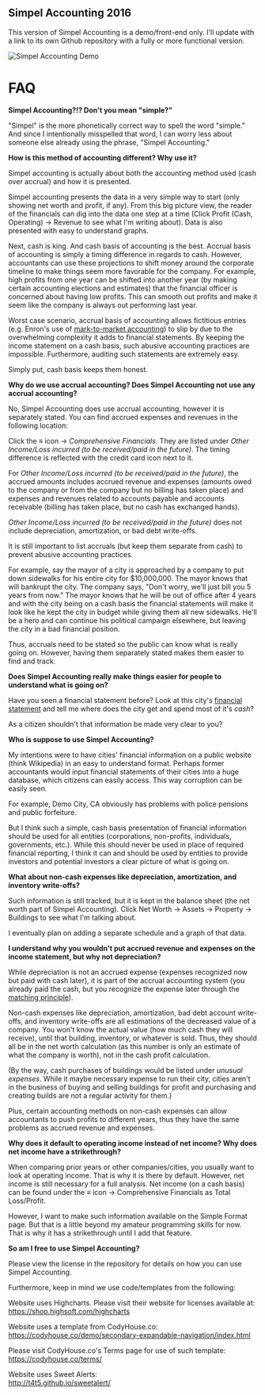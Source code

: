 ## **Simpel Accounting 2016**

This version of Simpel Accounting is a demo/front-end only. I'll update with a link to its own Github repository with a fully or more functional version.

<span style="margin: auto; text-align:center;"><img align="center" style="text-align:center;" src="http://i.imgur.com/BrkTOia.png" alt="Simpel Accounting Demo"></span>

# FAQ


**Simpel Accounting?!? Don't you mean "simple?"**

"Simpel" is the more phonetically correct way to spell the word "simple." And since I intentionally misspelled that word, I can worry less about someone else already using the phrase, "Simpel Accounting."


**How is this method of accounting different? Why use it?**

Simpel accounting is actually about both the accounting method used (cash over accrual) and how it is presented.

Simpel accounting presents the data in a very simple way to start (only showing net worth and profit, if any). From this big picture view, the reader of the financials can dig into the data one step at a time (Click Profit (Cash, Operating) -> Revenue to see what I'm writing about). Data is also presented with easy to understand graphs.

Next, cash is king. And cash basis of accounting is the best. Accrual basis of accounting is simply a timing difference in regards to cash. However, accountants can use these projections to shift money around the corporate timeline to make things seem more favorable for the company. For example, high profits from one year can be shifted into another year (by making certain accounting elections and estimates) that the financial officer is concerned about having low profits. This can smooth out profits and make it seem like the company is always out performing last year.

Worst case scenario, accrual basis of accounting allows fictitious entries (e.g. Enron's use of [mark-to-market accounting](https://en.wikipedia.org/wiki/Enron_scandal#Mark-to-market_accounting)) to slip by due to the overwhelming complexity it adds to financial statements. By keeping the income statement on a cash basis, such abusive accounting practices are impossible. Furthermore, auditing such statements are extremely easy.

Simply put, cash basis keeps them honest.


**Why do we use accrual accounting? Does Simpel Accounting not use any accrual accounting?**

No, Simpel Accounting does use accrual accounting, however it is separately stated. You can find accrued expenses and revenues in the following location:

Click the ≡ icon -> *Comprehensive Financials*. They are listed under *Other Income/Loss incurred (to be received/paid in the future)*. The timing difference is reflected with the credit card icon next to it.

For *Other Income/Loss incurred (to be received/paid in the future)*, the accrued amounts includes accrued revenue and expenses (amounts owed to the company or from the company but no billing has taken place) and expenses and revenues related to accounts payable and accounts receivable (billing has taken place, but no cash has exchanged hands).

*Other Income/Loss incurred (to be received/paid in the future)* does not include depreciation, amortization, or bad debt write-offs.

It is still important to list accruals (but keep them separate from cash) to prevent abusive accounting practices.

For example, say the mayor of a city is approached by a company to put down sidewalks for his entire city for $10,000,000. The mayor knows that will bankrupt the city. The company says, "Don't worry, we'll just bill you 5 years from now." The mayor knows that he will be out of office after 4 years and with the city being on a cash basis the financial statements will make it look like he kept the city in budget while giving them all new sidewalks. He'll be a hero and can continue his political campaign elsewhere, but leaving the city in a bad financial position.

Thus, accruals need to be stated so the public can know what is really going on. However, having them separately stated makes them easier to find and track.


**Does Simpel Accounting really make things easier for people to understand what is going on?**

Have you seen a financial statement before? Look at this city's [financial statement](http://www.co.delaware.oh.us/auditor/cafr/cafr2014/2014%20cafr%20delaware.pdf) and tell me where does the city get and spend most of it's *cash*?

As a citizen shouldn't that information be made very clear to you?


**Who is suppose to use Simpel Accounting?**

My intentions were to have cities' financial information on a public website (think Wikipedia) in an easy to understand format. Perhaps former accountants would input financial statements of their cities into a huge database, which citizens can easily access. This way corruption can be easily seen.

For example, Demo City, CA obviously has problems with police pensions and public forfeiture.

But I think such a simple, cash basis presentation of financial information should be used for all entities (corporations, non-profits, individuals, governments, etc.). While this should never be used in place of required financial reporting, I think it can and should be used by entities to provide investors and potential investors a clear picture of what is going on.


**What about non-cash expenses like depreciation, amortization, and inventory write-offs?**

Such information is still tracked, but it is kept in the balance sheet (the net worth part of Simpel Accounting). Click Net Worth -> Assets -> Property -> Buildings to see what I'm talking about.

I eventually plan on adding a separate schedule and a graph of that data.


**I understand why you wouldn't put accrued revenue and expenses on the income statement, but why not depreciation?**

While depreciation is not an accrued expense (expenses recognized now but paid with cash later), it is part of the accrual accounting system (you already paid the cash, but you recognize the expense later through the [matching principle](https://en.wikipedia.org/wiki/Matching_principle)).

Non-cash expenses like depreciation, amortization, bad debt account write-offs, and inventory write-offs are all estimations of the decreased value of a company. You won't know the actual value (how much cash they will receive), until that building, inventory, or whatever is sold. Thus, they should all be in the net worth calculation (as this number is only an estimate of what the company is worth), not in the cash profit calculation.

(By the way, cash purchases of buildings would be listed under *unusual expenses*. While it maybe necessary expense to run their city, cities aren't in the business of buying and selling buildings for profit and purchasing and creating builds are not a regular activity for them.)

Plus, certain accounting methods on non-cash expenses can allow accountants to push profits to different years, thus they have the same problems as accrued revenue and expenses.


**Why does it default to operating income instead of net income? Why does net income have a strikethrough?**

When comparing prior years or other companies/cities, you usually want to look at operating income. That is why it is there by default. However, net income is still necessary for a full analysis. Net income (on a cash basis) can be found under the ≡ icon -> Comprehensive Financials as Total Loss/Profit.

However, I want to make such information available on the Simple Format page. But that is a little beyond my amateur programming skills for now. That is why it has a strikethrough until I add that feature.


**So am I free to use Simpel Accounting?**

Please view the license in the repository for details on how you can use Simpel Accounting.

Furthermore, keep in mind we use code/templates from the following:

Website uses Highcharts. Please visit their website for licenses available at:<BR>https://shop.highsoft.com/highcharts

Website uses a template from CodyHouse.co:<BR>https://codyhouse.co/demo/secondary-expandable-navigation/index.html

Please visit CodyHouse.co's Terms page for use of such template:<BR>https://codyhouse.co/terms/

Website uses Sweet Alerts:<BR>http://t4t5.github.io/sweetalert/
